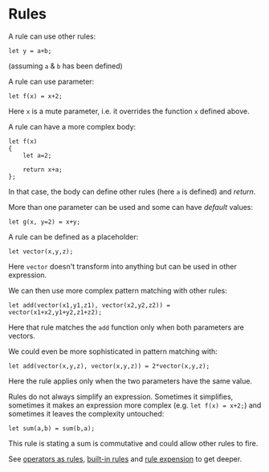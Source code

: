 # Rules

A rule can use other rules:

```
let y = a+b;
```

(assuming `a` & `b` has been defined)

A rule can use parameter:

```
let f(x) = x+2;
```

Here `x` is a mute parameter, i.e. it overrides the function `x` defined above.

A rule can have a more complex body:

```
let f(x)
{
    let a=2;

    return x+a;
};
```

In that case, the body can define other rules (here `a` is defined) and *return*.

More than one parameter can be used and some can have *default* values:

```
let g(x, y=2) = x+y;
```

A rule can be defined as a placeholder:

```
let vector(x,y,z);
```

Here `vector` doesn't transform into anything but can be used in other expression.

We can then use more complex pattern matching with other rules:

```
let add(vector(x1,y1,z1), vector(x2,y2,z2)) = vector(x1+x2,y1+y2,z1+z2);
```

Here that rule matches the `add` function only when both parameters are vectors.

We could even be more sophisticated in pattern matching with:

```
let add(vector(x,y,z), vector(x,y,z)) = 2*vector(x,y,z);
```

Here the rule applies only when the two parameters have the same value.

Rules do not always simplify an expression.  Sometimes it simplifies, sometimes it makes an expression more complex (e.g. `let f(x) = x+2;`) and sometimes it leaves the complexity untouched:

```
let sum(a,b) = sum(b,a);
```

This rule is stating a sum is commutative and could allow other rules to fire.

See [operators as rules](operatorsAsRules.md), [built-in rules](builtInRules.md) and [rule expension](ruleExpension.md) to get deeper.

